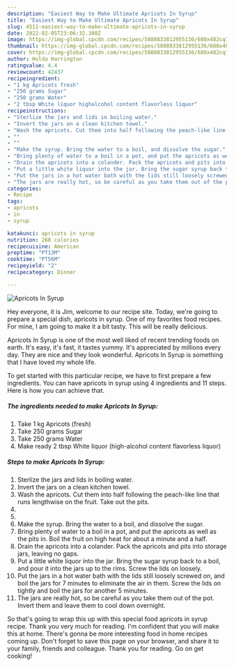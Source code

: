 ```yaml
---
description: "Easiest Way to Make Ultimate Apricots In Syrup"
title: "Easiest Way to Make Ultimate Apricots In Syrup"
slug: 4511-easiest-way-to-make-ultimate-apricots-in-syrup
date: 2022-02-05T23:06:32.380Z
image: https://img-global.cpcdn.com/recipes/5888833812955136/680x482cq70/apricots-in-syrup-recipe-main-photo.jpg
thumbnail: https://img-global.cpcdn.com/recipes/5888833812955136/680x482cq70/apricots-in-syrup-recipe-main-photo.jpg
cover: https://img-global.cpcdn.com/recipes/5888833812955136/680x482cq70/apricots-in-syrup-recipe-main-photo.jpg
author: Hulda Harrington
ratingvalue: 4.4
reviewcount: 42437
recipeingredient:
- "1 kg Apricots fresh"
- "250 grams Sugar"
- "250 grams Water"
- "2 tbsp White liquor highalcohol content flavorless liquor"
recipeinstructions:
- "Sterlize the jars and lids in boiling water."
- "Invert the jars on a clean kitchen towel."
- "Wash the apricots. Cut them into half following the peach-like line that runs lengthwise on the fruit. Take out the pits."
- ""
- ""
- "Make the syrup. Bring the water to a boil, and dissolve the sugar."
- "Bring plenty of water to a boil in a pot, and put the apricots as well as the pits in. Boil the fruit on high heat for about a minute and a half."
- "Drain the apricots into a colander. Pack the apricots and pits into storage jars, leaving no gaps."
- "Put a little white liquor into the jar. Bring the sugar syrup back to a boil, and pour it into the jars up to the rims. Screw the lids on loosely."
- "Put the jars in a hot water bath with the lids still loosely screwed on, and boil the jars for 7 minutes to eliminate the air in them. Screw the lids on tightly and boil the jars for another 5 minutes."
- "The jars are really hot, so be careful as you take them out of the pot. Invert them and leave them to cool down overnight."
categories:
- Recipe
tags:
- apricots
- in
- syrup

katakunci: apricots in syrup 
nutrition: 268 calories
recipecuisine: American
preptime: "PT13M"
cooktime: "PT56M"
recipeyield: "2"
recipecategory: Dinner

---
```



![Apricots In Syrup](https://img-global.cpcdn.com/recipes/5888833812955136/680x482cq70/apricots-in-syrup-recipe-main-photo.jpg)

Hey everyone, it is Jim, welcome to our recipe site. Today, we're going to prepare a special dish, apricots in syrup. One of my favorites food recipes. For mine, I am going to make it a bit tasty. This will be really delicious.



Apricots In Syrup is one of the most well liked of recent trending foods on earth. It's easy, it's fast, it tastes yummy. It's appreciated by millions every day. They are nice and they look wonderful. Apricots In Syrup is something that I have loved my whole life.


To get started with this particular recipe, we have to first prepare a few ingredients. You can have apricots in syrup using 4 ingredients and 11 steps. Here is how you can achieve that.

<!--inarticleads1-->

##### The ingredients needed to make Apricots In Syrup:

1. Take 1 kg Apricots (fresh)
1. Take 250 grams Sugar
1. Take 250 grams Water
1. Make ready 2 tbsp White liquor (high-alcohol content flavorless liquor)




<!--inarticleads2-->

##### Steps to make Apricots In Syrup:

1. Sterlize the jars and lids in boiling water.
1. Invert the jars on a clean kitchen towel.
1. Wash the apricots. Cut them into half following the peach-like line that runs lengthwise on the fruit. Take out the pits.
1. 
1. 
1. Make the syrup. Bring the water to a boil, and dissolve the sugar.
1. Bring plenty of water to a boil in a pot, and put the apricots as well as the pits in. Boil the fruit on high heat for about a minute and a half.
1. Drain the apricots into a colander. Pack the apricots and pits into storage jars, leaving no gaps.
1. Put a little white liquor into the jar. Bring the sugar syrup back to a boil, and pour it into the jars up to the rims. Screw the lids on loosely.
1. Put the jars in a hot water bath with the lids still loosely screwed on, and boil the jars for 7 minutes to eliminate the air in them. Screw the lids on tightly and boil the jars for another 5 minutes.
1. The jars are really hot, so be careful as you take them out of the pot. Invert them and leave them to cool down overnight.




So that's going to wrap this up with this special food apricots in syrup recipe. Thank you very much for reading. I'm confident that you will make this at home. There's gonna be more interesting food in home recipes coming up. Don't forget to save this page on your browser, and share it to your family, friends and colleague. Thank you for reading. Go on get cooking!
